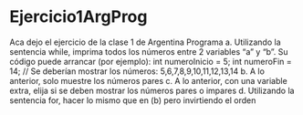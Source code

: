 # Ejercicio1ArgProg
Aca dejo el ejercicio de la clase 1 de Argentina Programa
a. Utilizando la sentencia while, imprima todos los números entre 2 variables “a”
  y “b”. Su código puede arrancar (por ejemplo):
  int numeroInicio = 5;
  int numeroFin = 14;
  // Se deberían mostrar los números:
  5,6,7,8,9,10,11,12,13,14
b. A lo anterior, solo muestre los números pares
c. A lo anterior, con una variable extra, elija si se deben mostrar los números
  pares o impares
d. Utilizando la sentencia for, hacer lo mismo que en (b) pero invirtiendo el orden
